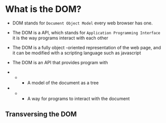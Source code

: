 # What is the DOM?

- DOM stands for `Document Object Model` every web browser has one.
- The DOM is a API, which stands for `Application Programming Interface` it is the way programs interact with each other

- The DOM is a fully object -oriented representation of the web page, and it can be modified with a scripting language such as javascript

- The DOM is an API that provides program with
- - - A model of the document as a tree
- - - A way for programs to interact with the document


## Transversing the DOM

